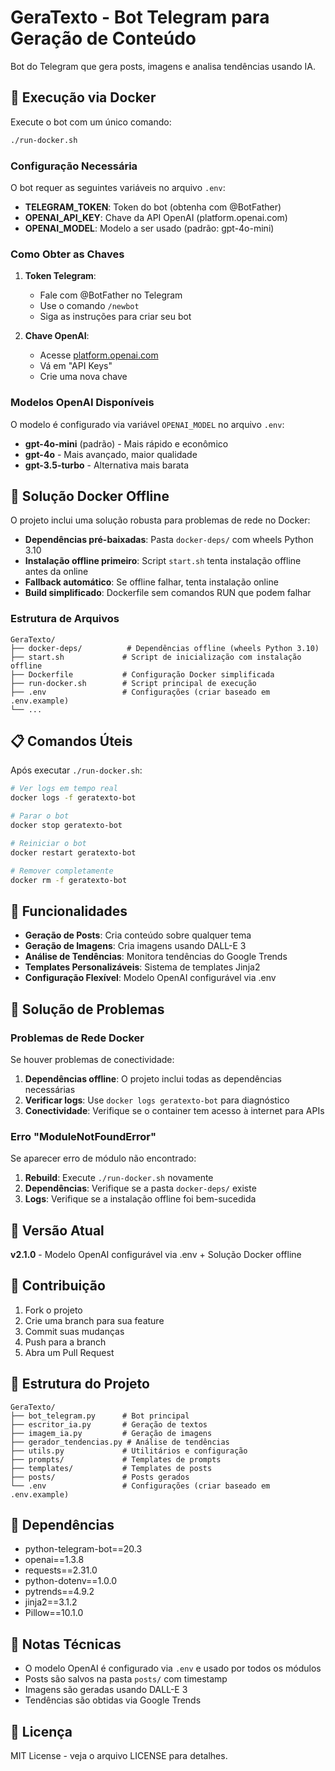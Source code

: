 # GeraTexto - Bot Telegram para Geração de Conteúdo

Bot do Telegram que gera posts, imagens e analisa tendências usando IA.

## 🚀 Execução via Docker

Execute o bot com um único comando:

```bash
./run-docker.sh
```

### Configuração Necessária

O bot requer as seguintes variáveis no arquivo `.env`:

- **TELEGRAM_TOKEN**: Token do bot (obtenha com @BotFather)
- **OPENAI_API_KEY**: Chave da API OpenAI (platform.openai.com)
- **OPENAI_MODEL**: Modelo a ser usado (padrão: gpt-4o-mini)

### Como Obter as Chaves

1. **Token Telegram**: 
   - Fale com @BotFather no Telegram
   - Use o comando `/newbot`
   - Siga as instruções para criar seu bot

2. **Chave OpenAI**:
   - Acesse [platform.openai.com](https://platform.openai.com)
   - Vá em "API Keys"
   - Crie uma nova chave

### Modelos OpenAI Disponíveis

O modelo é configurado via variável `OPENAI_MODEL` no arquivo `.env`:

- **gpt-4o-mini** (padrão) - Mais rápido e econômico
- **gpt-4o** - Mais avançado, maior qualidade
- **gpt-3.5-turbo** - Alternativa mais barata

## 🐳 Solução Docker Offline

O projeto inclui uma solução robusta para problemas de rede no Docker:

- **Dependências pré-baixadas**: Pasta `docker-deps/` com wheels Python 3.10
- **Instalação offline primeiro**: Script `start.sh` tenta instalação offline antes da online
- **Fallback automático**: Se offline falhar, tenta instalação online
- **Build simplificado**: Dockerfile sem comandos RUN que podem falhar

### Estrutura de Arquivos

```
GeraTexto/
├── docker-deps/          # Dependências offline (wheels Python 3.10)
├── start.sh             # Script de inicialização com instalação offline
├── Dockerfile           # Configuração Docker simplificada
├── run-docker.sh        # Script principal de execução
├── .env                 # Configurações (criar baseado em .env.example)
└── ...
```

## 📋 Comandos Úteis

Após executar `./run-docker.sh`:

```bash
# Ver logs em tempo real
docker logs -f geratexto-bot

# Parar o bot
docker stop geratexto-bot

# Reiniciar o bot
docker restart geratexto-bot

# Remover completamente
docker rm -f geratexto-bot
```

## 🎯 Funcionalidades

- **Geração de Posts**: Cria conteúdo sobre qualquer tema
- **Geração de Imagens**: Cria imagens usando DALL-E 3
- **Análise de Tendências**: Monitora tendências do Google Trends
- **Templates Personalizáveis**: Sistema de templates Jinja2
- **Configuração Flexível**: Modelo OpenAI configurável via .env

## 🔧 Solução de Problemas

### Problemas de Rede Docker

Se houver problemas de conectividade:

1. **Dependências offline**: O projeto inclui todas as dependências necessárias
2. **Verificar logs**: Use `docker logs geratexto-bot` para diagnóstico
3. **Conectividade**: Verifique se o container tem acesso à internet para APIs

### Erro "ModuleNotFoundError"

Se aparecer erro de módulo não encontrado:

1. **Rebuild**: Execute `./run-docker.sh` novamente
2. **Dependências**: Verifique se a pasta `docker-deps/` existe
3. **Logs**: Verifique se a instalação offline foi bem-sucedida

## 📝 Versão Atual

**v2.1.0** - Modelo OpenAI configurável via .env + Solução Docker offline

## 🤝 Contribuição

1. Fork o projeto
2. Crie uma branch para sua feature
3. Commit suas mudanças
4. Push para a branch
5. Abra um Pull Request

## 📁 Estrutura do Projeto

```
GeraTexto/
├── bot_telegram.py      # Bot principal
├── escritor_ia.py       # Geração de textos
├── imagem_ia.py         # Geração de imagens
├── gerador_tendencias.py # Análise de tendências
├── utils.py             # Utilitários e configuração
├── prompts/             # Templates de prompts
├── templates/           # Templates de posts
├── posts/               # Posts gerados
└── .env                 # Configurações (criar baseado em .env.example)
```

## 🔧 Dependências

- python-telegram-bot==20.3
- openai==1.3.8
- requests==2.31.0
- python-dotenv==1.0.0
- pytrends==4.9.2
- jinja2==3.1.2
- Pillow==10.1.0

## 📝 Notas Técnicas

- O modelo OpenAI é configurado via `.env` e usado por todos os módulos
- Posts são salvos na pasta `posts/` com timestamp
- Imagens são geradas usando DALL-E 3
- Tendências são obtidas via Google Trends

## 📄 Licença

MIT License - veja o arquivo LICENSE para detalhes.

